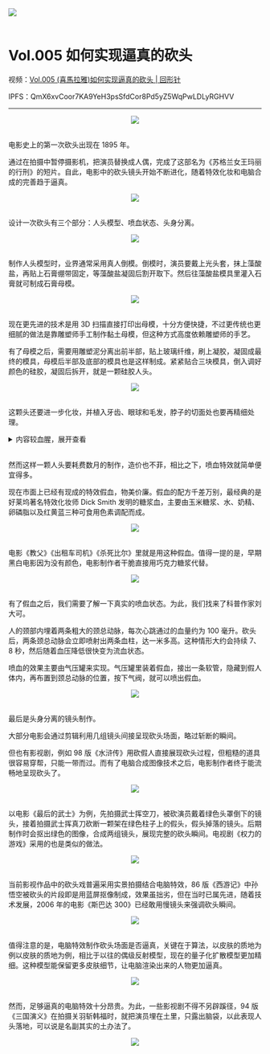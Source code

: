 <div align=“center”>
  <img src="https://cdn.jsdelivr.net/gh/ipaperclip/static/img/20200101201353.gif">
</div>

<br />

# Vol.005 如何实现逼真的砍头

视频：[Vol.005 (喜馬拉雅)如何实现逼真的砍头 | 回形针](http://dweb.link/ipfs/QmcpCpJ48PRTNaKuztBDBva82NUP7YmK6cBM3iAvRDAWTZ/Vol.005%20%28%E5%96%9C%E9%A6%AC%E6%8B%89%E9%9B%85%29%E5%A6%82%E4%BD%95%E5%AE%9E%E7%8E%B0%E9%80%BC%E7%9C%9F%E7%9A%84%E7%A0%8D%E5%A4%B4%20%7C%20%E5%9B%9E%E5%BD%A2%E9%92%88.mp4)

IPFS：QmX6xvCoor7KA9YeH3psSfdCor8Pd5yZ5WqPwLDLyRGHVV

---

<div align="center">
  <img src="https://cdn.jsdelivr.net/gh/ipaperclip/static/img/20200101201516.jpeg">
</div>

<br />

电影史上的第一次砍头出现在 1895 年。

通过在拍摄中暂停摄影机，把演员替换成人偶，完成了这部名为《苏格兰女王玛丽的行刑》的短片。自此，电影中的砍头镜头开始不断进化，随着特效化妆和电脑合成的完善趋于逼真。

<div align="center">
  <img src="https://cdn.jsdelivr.net/gh/ipaperclip/static/img/20200101201547.gif">
</div>

<br />

设计一次砍头有三个部分：人头模型、喷血状态、头身分离。

<div align="center">
  <img src="https://cdn.jsdelivr.net/gh/ipaperclip/static/img/20200101201648.jpeg">
</div>

<br />

制作人头模型时，业界通常采用真人倒模。倒模时，演员要戴上光头套，抹上藻酸盐，再贴上石膏绷带固定，等藻酸盐凝固后割开取下。然后往藻酸盐模具里灌入石膏就可制成石膏母模。

<div align="center">
  <img src="https://cdn.jsdelivr.net/gh/ipaperclip/static/img/20200101201750.gif">
</div>

<br />

现在更先进的技术是用 3D 扫描直接打印出母模，十分方便快捷，不过更传统也更细腻的做法是靠雕塑师手工制作黏土母模，但这种方式高度依赖雕塑师的手艺。

有了母模之后，需要用雕塑泥分离出前半部，贴上玻璃纤维，刷上凝胶，凝固成最终的模具，母模后半部及底部的模具也是这样制成。紧紧贴合三块模具，倒入调好颜色的硅胶，凝固后拆开，就是一颗硅胶人头。

<div align="center">
  <img src="https://cdn.jsdelivr.net/gh/ipaperclip/static/img/20200101201840.gif">
</div>

<br />

这颗头还要进一步化妆，并植入牙齿、眼球和毛发，脖子的切面处也要再精细处理。

<details>
<summary>内容较血腥，展开查看</summary>
<pre><code>
<div align="center">
  <img src="https://cdn.jsdelivr.net/gh/ipaperclip/static/img/20200101201922.gif">
</div>
</code></pre>
</details>

<br />

然而这样一颗人头要耗费数月的制作，造价也不菲，相比之下，喷血特效就简单便宜得多。

现在市面上已经有现成的特效假血，物美价廉。假血的配方千差万别，最经典的是好莱坞著名特效化妆师 Dick Smith 发明的糖浆血，主要由玉米糖浆、水、奶精、卵磷脂以及红黄蓝三种可食用色素调配而成。

<div align="center">
  <img src="https://cdn.jsdelivr.net/gh/ipaperclip/static/img/20200101205739.gif">
</div>

<br />

电影《教父》《出租车司机》《杀死比尔》里就是用这种假血。值得一提的是，早期黑白电影因为没有颜色，电影制作者干脆直接用巧克力糖浆代替。

<div align="center">
  <img src="https://cdn.jsdelivr.net/gh/ipaperclip/static/img/20200101205834.gif">
</div>

<br />

有了假血之后，我们需要了解一下真实的喷血状态。为此，我们找来了科普作家刘大可。

人的颈部内埋着两条粗大的颈总动脉，每次心跳通过的血量约为 100 毫升。砍头后，两条颈总动脉会立即喷射出两条血柱，达一米多高。这种情形大约会持续 7、8 秒，然后随着血压降低很快变为流血状态。

喷血的效果主要由气压罐来实现。气压罐里装着假血，接出一条软管，隐藏到假人体内，再布置到颈总动脉的位置，按下气阀，就可以喷出假血。

<div align="center">
  <img src="https://cdn.jsdelivr.net/gh/ipaperclip/static/img/20200101210000.jpeg">
</div>

<br />

最后是头身分离的镜头制作。

大部分电影会通过剪辑利用几组镜头间接呈现砍头场面，略过斩断的瞬间。

但也有影视剧，例如 98 版《水浒传》用砍假人直接展现砍头过程，但粗糙的道具很容易穿帮，只能一带而过。而有了电脑合成图像技术之后，电影制作者终于能流畅地呈现砍头了。

<div align="center">
  <img src="https://cdn.jsdelivr.net/gh/ipaperclip/static/img/20200101210134.gif">
</div>

<br />

以电影《最后的武士》为例，先拍摄武士挥空刀，被砍演员戴着绿色头罩倒下的镜头，接着拍摄武士挥真刀砍断一颗架在绿色柱子上的假头，假头掉落的镜头。后期制作时会抠出绿色的图像，合成两组镜头，展现完整的砍头瞬间。电视剧《权力的游戏》采用的也是类似的做法。

<div align="center">
  <img src="https://cdn.jsdelivr.net/gh/ipaperclip/static/img/20200101210201.gif">
</div>

<br />

当前影视作品中的砍头戏普遍采用实景拍摄结合电脑特效，86 版《西游记》中孙悟空被砍头的片段即是用蓝屏抠像制成，效果虽拙劣，但在当时已属先进，随着技术发展，2006 年的电影《斯巴达 300》已经敢用慢镜头来强调砍头瞬间。

<div align="center">
  <img src="https://cdn.jsdelivr.net/gh/ipaperclip/static/img/20200101210236.gif">
</div>

<br />

值得注意的是，电脑特效制作砍头场面是否逼真，关键在于算法，以皮肤的质地为例以皮肤的质地为例，相比于以往的偶级反射模型，现在的量子化扩散模型更加精细。这种模型能保留更多皮肤细节，让电脑渲染出来的人物更加逼真。

<div align="center">
  <img src="https://cdn.jsdelivr.net/gh/ipaperclip/static/img/20200101210325.jpeg">
</div>

<br />

然而，足够逼真的电脑特效十分昂贵。为此，一些影视剧不得不另辟蹊径，94 版《三国演义》在拍摄关羽斩韩福时，就把演员埋在土里，只露出脑袋，以此表现人头落地，可以说是名副其实的土办法了。

<div align="center">
  <img src="https://cdn.jsdelivr.net/gh/ipaperclip/static/img/20200101210441.jpeg">
</div>
